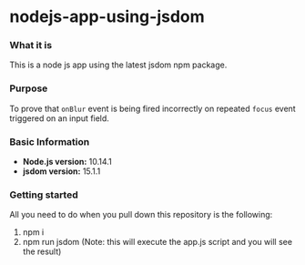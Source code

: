 # nodejs-app-using-jsdom

### What it is
This is a node js app using the latest jsdom npm package.

### Purpose
To prove that `onBlur` event is being fired incorrectly on repeated `focus` event triggered on an input field. 

### Basic Information
- **Node.js version:** 10.14.1
- **jsdom version:** 15.1.1

### Getting started
All you need to do when you pull down this repository is the following:
 1. npm i 
 2. npm run jsdom (Note: this will execute the app.js script and you will see the result)
 

